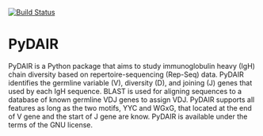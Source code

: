 [![Build Status](https://travis-ci.org/jqsunac/PyDAIR.svg?branch=master)](https://travis-ci.org/jqsunac/PyDAIR)


# PyDAIR

PyDAIR is a Python package that aims to study immunoglobulin heavy (IgH) chain diversity
based on repertoire-sequencing (Rep-Seq) data.
PyDAIR identifies the germline variable (V), diversity (D), and joining (J) genes that
used by each IgH sequence.
BLAST is used for aligning sequences to a database of known germline VDJ genes to assign VDJ.
PyDAIR supports all features as long as the two motifs, YYC and WGxG,
that located at the end of V gene and the start of J gene are know.
PyDAIR is available under the terms of the GNU license.



